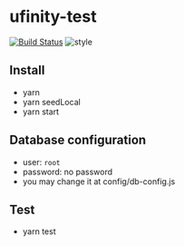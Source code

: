 # ufinity-test

[![Build Status](https://travis-ci.org/plwai/ufinity-test.svg?branch=master)](https://travis-ci.org/plwai/ufinity-test) 
![style](https://img.shields.io/badge/code%20style-prettier-blue.svg)

## Install

- yarn
- yarn seedLocal
- yarn start

## Database configuration

- user: `root`
- password: no password
- you may change it at config/db-config.js

## Test

- yarn test
